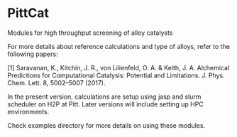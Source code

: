# PittCat
Modules for high throughput screening of alloy catalysts

For more details about reference calculations and type of alloys, refer to the following papers: 

[1] Saravanan, K., Kitchin, J. R., von Lilienfeld, O. A. & Keith, J. A. Alchemical Predictions for Computational Catalysis: Potential and Limitations. J. Phys. Chem. Lett. 8, 5002–5007 (2017).

In the present version, calculations are setup using jasp and slurm scheduler on H2P at Pitt. Later versions will include setting up HPC environments.  

Check examples directory for more details on using these modules. 
